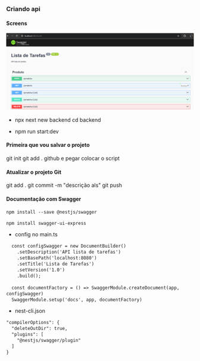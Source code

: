 ### Criando api

#### Screens

<img src="./screens/API.png" alt="">

- npx next new backend
  cd backend

* npm run start:dev

#### Primeira que vou salvar o projeto

git init
git add .
github e pegar colocar o script

#### Atualizar o projeto Git

git add .
git commit -m "descrição als"
git push

#### Documentação com Swagger

```
npm install --save @nestjs/swagger
```

```
npm install swagger-ui-express
```

- config no main.ts

```
  const configSwagger = new DocumentBuilder()
    .setDescription('API lista de tarefas')
    .setBasePath('localhost:8080')
    .setTitle('Lista de Tarefas')
    .setVersion('1.0')
    .build();

  const documentFactory = () => SwaggerModule.createDocument(app, configSwagger)
  SwaggerModule.setup('docs', app, documentFactory)
```

- nest-cli.json

```
"compilerOptions": {
  "deleteOutDir": true,
  "plugins": [
    "@nestjs/swagger/plugin"
  ]
}
```
